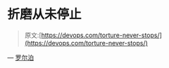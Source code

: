 # 折磨从未停止

> 原文:[https://devops.com/torture-never-stops/](https://devops.com/torture-never-stops/)

— [罗尔泊](https://devops.com/author/breselman/)